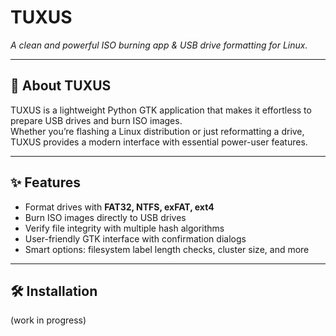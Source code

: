 # TUXUS  
*A clean and powerful ISO burning app & USB drive formatting for Linux.*

---

## 🚀 About TUXUS
TUXUS is a lightweight Python GTK application that makes it effortless to prepare USB drives and burn ISO images.  
Whether you’re flashing a Linux distribution or just reformatting a drive, TUXUS provides a modern interface with essential power-user features.

---

## ✨ Features
- Format drives with **FAT32, NTFS, exFAT, ext4**
- Burn ISO images directly to USB drives
- Verify file integrity with multiple hash algorithms
- User-friendly GTK interface with confirmation dialogs
- Smart options: filesystem label length checks, cluster size, and more

---

## 🛠️ Installation
(work in progress)

